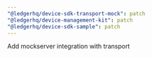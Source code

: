 ```yaml
---
"@ledgerhq/device-sdk-transport-mock": patch
"@ledgerhq/device-management-kit": patch
"@ledgerhq/device-sdk-sample": patch
---
```


Add mockserver integration with transport
